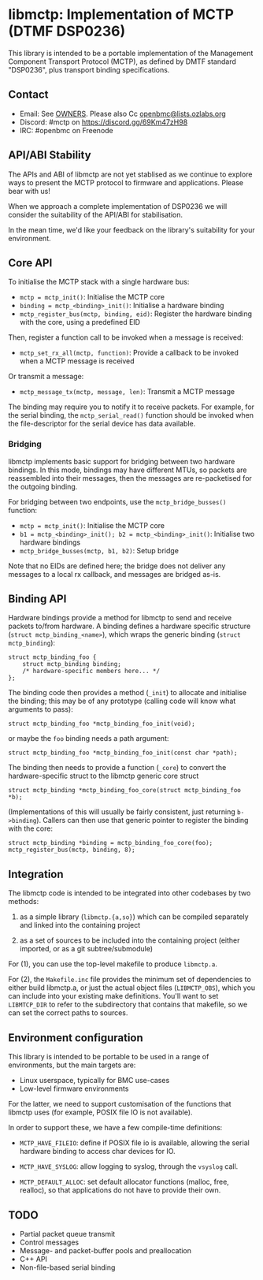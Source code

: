 # libmctp: Implementation of MCTP (DTMF DSP0236)

This library is intended to be a portable implementation of the Management
Component Transport Protocol (MCTP), as defined by DMTF standard "DSP0236", plus
transport binding specifications.

## Contact

- Email: See [OWNERS](OWNERS). Please also Cc <openbmc@lists.ozlabs.org>
- Discord: #mctp on <https://discord.gg/69Km47zH98>
- IRC: #openbmc on Freenode

## API/ABI Stability

The APIs and ABI of libmctp are not yet stablised as we continue to explore ways
to present the MCTP protocol to firmware and applications. Please bear with us!

When we approach a complete implementation of DSP0236 we will consider the
suitability of the API/ABI for stabilisation.

In the mean time, we'd like your feedback on the library's suitability for your
environment.

## Core API

To initialise the MCTP stack with a single hardware bus:

- `mctp = mctp_init()`: Initialise the MCTP core
- `binding = mctp_<binding>_init()`: Initialise a hardware binding
- `mctp_register_bus(mctp, binding, eid)`: Register the hardware binding with
  the core, using a predefined EID

Then, register a function call to be invoked when a message is received:

- `mctp_set_rx_all(mctp, function)`: Provide a callback to be invoked when a
  MCTP message is received

Or transmit a message:

- `mctp_message_tx(mctp, message, len)`: Transmit a MCTP message

The binding may require you to notify it to receive packets. For example, for
the serial binding, the `mctp_serial_read()` function should be invoked when the
file-descriptor for the serial device has data available.

### Bridging

libmctp implements basic support for bridging between two hardware bindings. In
this mode, bindings may have different MTUs, so packets are reassembled into
their messages, then the messages are re-packetised for the outgoing binding.

For bridging between two endpoints, use the `mctp_bridge_busses()` function:

- `mctp = mctp_init()`: Initialise the MCTP core
- `b1 = mctp_<binding>_init(); b2 = mctp_<binding>_init()`: Initialise two
  hardware bindings
- `mctp_bridge_busses(mctp, b1, b2)`: Setup bridge

Note that no EIDs are defined here; the bridge does not deliver any messages to
a local rx callback, and messages are bridged as-is.

## Binding API

Hardware bindings provide a method for libmctp to send and receive packets
to/from hardware. A binding defines a hardware specific structure
(`struct mctp_binding_<name>`), which wraps the generic binding
(`struct mctp_binding`):

    struct mctp_binding_foo {
        struct mctp_binding binding;
        /* hardware-specific members here... */
    };

The binding code then provides a method (`_init`) to allocate and initialise the
binding; this may be of any prototype (calling code will know what arguments to
pass):

    struct mctp_binding_foo *mctp_binding_foo_init(void);

or maybe the `foo` binding needs a path argument:

    struct mctp_binding_foo *mctp_binding_foo_init(const char *path);

The binding then needs to provide a function (`_core`) to convert the
hardware-specific struct to the libmctp generic core struct

    struct mctp_binding *mctp_binding_foo_core(struct mctp_binding_foo *b);

(Implementations of this will usually be fairly consistent, just returning
`b->binding`). Callers can then use that generic pointer to register the binding
with the core:

    struct mctp_binding *binding = mctp_binding_foo_core(foo);
    mctp_register_bus(mctp, binding, 8);

## Integration

The libmctp code is intended to be integrated into other codebases by two
methods:

1. as a simple library (`libmctp.{a,so}`) which can be compiled separately and
   linked into the containing project

2. as a set of sources to be included into the containing project (either
   imported, or as a git subtree/submodule)

For (1), you can use the top-level makefile to produce `libmctp.a`.

For (2), the `Makefile.inc` file provides the minimum set of dependencies to
either build libmctp.a, or just the actual object files (`LIBMCTP_OBS`), which
you can include into your existing make definitions. You'll want to set
`LIBMTCP_DIR` to refer to the subdirectory that contains that makefile, so we
can set the correct paths to sources.

## Environment configuration

This library is intended to be portable to be used in a range of environments,
but the main targets are:

- Linux userspace, typically for BMC use-cases
- Low-level firmware environments

For the latter, we need to support customisation of the functions that libmctp
uses (for example, POSIX file IO is not available).

In order to support these, we have a few compile-time definitions:

- `MCTP_HAVE_FILEIO`: define if POSIX file io is available, allowing the serial
  hardware binding to access char devices for IO.

- `MCTP_HAVE_SYSLOG`: allow logging to syslog, through the `vsyslog` call.

- `MCTP_DEFAULT_ALLOC`: set default allocator functions (malloc, free, realloc),
  so that applications do not have to provide their own.

## TODO

- Partial packet queue transmit
- Control messages
- Message- and packet-buffer pools and preallocation
- C++ API
- Non-file-based serial binding
